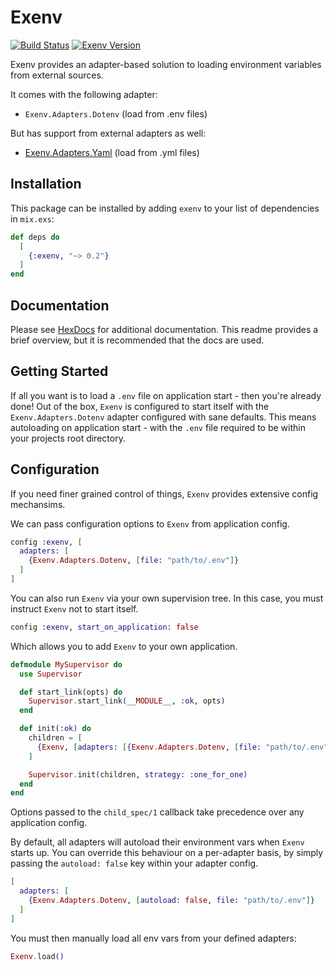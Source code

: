 # Exenv

[![Build Status](https://travis-ci.org/nsweeting/exenv.svg?branch=master)](https://travis-ci.org/nsweeting/exenv)
[![Exenv Version](https://img.shields.io/hexpm/v/exenv.svg)](https://hex.pm/packages/exenv)

Exenv provides an adapter-based solution to loading environment variables from
external sources.

It comes with the following adapter:

* `Exenv.Adapters.Dotenv` (load from .env files)

But has support from external adapters as well:

* [Exenv.Adapters.Yaml](https://github.com/nsweeting/exenv_yaml) (load from .yml files)

## Installation

This package can be installed by adding `exenv` to your list of dependencies in `mix.exs`:

```elixir
def deps do
  [
    {:exenv, "~> 0.2"}
  ]
end
```

## Documentation

Please see [HexDocs](https://hexdocs.pm/exenv/Exenv.html#content) for additional
documentation. This readme provides a brief overview, but it is recommended that
the docs are used.

## Getting Started

If all you want is to load a `.env` file on application start - then you're already
done! Out of the box, `Exenv` is configured to start itself with the `Exenv.Adapters.Dotenv`
adapter configured with sane defaults. This means autoloading on application start - with
the `.env` file required to be within your projects root directory.

## Configuration

If you need finer grained control of things, `Exenv` provides extensive config mechansims.

We can pass configuration options to `Exenv` from application config.

```elixir
config :exenv, [
  adapters: [
    {Exenv.Adapters.Dotenv, [file: "path/to/.env"]}
  ]
]
```

You can also run `Exenv` via your own supervision tree. In this case, you must instruct
`Exenv` not to start itself.

```elixir
config :exenv, start_on_application: false
```

Which allows you to add `Exenv` to your own application.

```elixir
defmodule MySupervisor do
  use Supervisor

  def start_link(opts) do
    Supervisor.start_link(__MODULE__, :ok, opts)
  end

  def init(:ok) do
    children = [
      {Exenv, [adapters: [{Exenv.Adapters.Dotenv, [file: "path/to/.env"]}]]}
    ]

    Supervisor.init(children, strategy: :one_for_one)
  end
end
```

Options passed to the `child_spec/1` callback take precedence over any application
config.

By default, all adapters will autoload their environment vars when `Exenv` starts up.
You can override this behaviour on a per-adapter basis, by simply passing the
`autoload: false` key within your adapter config.

```elixir
[
  adapters: [
    {Exenv.Adapters.Dotenv, [autoload: false, file: "path/to/.env"]}
  ]
]
```

You must then manually load all env vars from your defined adapters:

```elixir
Exenv.load()
```
